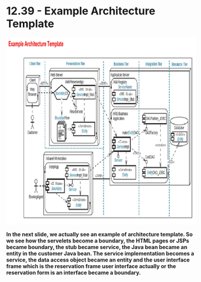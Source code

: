 # 12.39 - Example Architecture Template

<img src="/images/12_39_01.jpg" width="800" height="500">

**In the next slide, we actually see an example of architecture template. So we see how the servelets become a boundary, the HTML pages or JSPs became boundary, the stub became service, the Java bean became an entity in the customer Java bean. The service implementation becomes a service, the data access object became an entity and the user interface frame which is the reservation frame user interface actually or the reservation form is an interface became a boundary.**